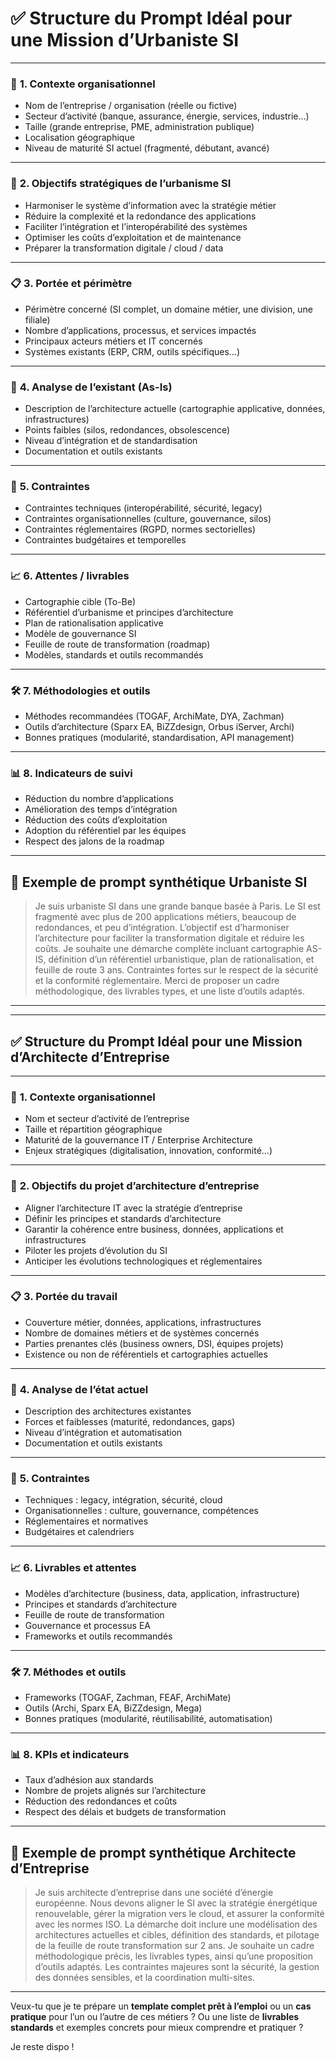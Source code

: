 # ✅ **Structure du Prompt Idéal pour une Mission d’Urbaniste SI**

---

### 🏢 **1. Contexte organisationnel**

* Nom de l’entreprise / organisation (réelle ou fictive)
* Secteur d’activité (banque, assurance, énergie, services, industrie…)
* Taille (grande entreprise, PME, administration publique)
* Localisation géographique
* Niveau de maturité SI actuel (fragmenté, débutant, avancé)

---

### 🎯 **2. Objectifs stratégiques de l’urbanisme SI**

* Harmoniser le système d’information avec la stratégie métier
* Réduire la complexité et la redondance des applications
* Faciliter l’intégration et l’interopérabilité des systèmes
* Optimiser les coûts d’exploitation et de maintenance
* Préparer la transformation digitale / cloud / data

---

### 📋 **3. Portée et périmètre**

* Périmètre concerné (SI complet, un domaine métier, une division, une filiale)
* Nombre d’applications, processus, et services impactés
* Principaux acteurs métiers et IT concernés
* Systèmes existants (ERP, CRM, outils spécifiques…)

---

### 🚦 **4. Analyse de l’existant (As-Is)**

* Description de l’architecture actuelle (cartographie applicative, données, infrastructures)
* Points faibles (silos, redondances, obsolescence)
* Niveau d’intégration et de standardisation
* Documentation et outils existants

---

### 🚧 **5. Contraintes**

* Contraintes techniques (interopérabilité, sécurité, legacy)
* Contraintes organisationnelles (culture, gouvernance, silos)
* Contraintes réglementaires (RGPD, normes sectorielles)
* Contraintes budgétaires et temporelles

---

### 📈 **6. Attentes / livrables**

* Cartographie cible (To-Be)
* Référentiel d’urbanisme et principes d’architecture
* Plan de rationalisation applicative
* Modèle de gouvernance SI
* Feuille de route de transformation (roadmap)
* Modèles, standards et outils recommandés

---

### 🛠️ **7. Méthodologies et outils**

* Méthodes recommandées (TOGAF, ArchiMate, DYA, Zachman)
* Outils d’architecture (Sparx EA, BiZZdesign, Orbus iServer, Archi)
* Bonnes pratiques (modularité, standardisation, API management)

---

### 📊 **8. Indicateurs de suivi**

* Réduction du nombre d’applications
* Amélioration des temps d’intégration
* Réduction des coûts d’exploitation
* Adoption du référentiel par les équipes
* Respect des jalons de la roadmap

---

## 🧠 **Exemple de prompt synthétique Urbaniste SI**

> Je suis urbaniste SI dans une grande banque basée à Paris.
> Le SI est fragmenté avec plus de 200 applications métiers, beaucoup de redondances, et peu d’intégration.
> L’objectif est d’harmoniser l’architecture pour faciliter la transformation digitale et réduire les coûts.
> Je souhaite une démarche complète incluant cartographie AS-IS, définition d’un référentiel urbanistique, plan de rationalisation, et feuille de route 3 ans.
> Contraintes fortes sur le respect de la sécurité et la conformité réglementaire.
> Merci de proposer un cadre méthodologique, des livrables types, et une liste d’outils adaptés.

---

---

## ✅ **Structure du Prompt Idéal pour une Mission d’Architecte d’Entreprise**

---

### 🏢 **1. Contexte organisationnel**

* Nom et secteur d’activité de l’entreprise
* Taille et répartition géographique
* Maturité de la gouvernance IT / Enterprise Architecture
* Enjeux stratégiques (digitalisation, innovation, conformité…)

---

### 🎯 **2. Objectifs du projet d’architecture d’entreprise**

* Aligner l’architecture IT avec la stratégie d’entreprise
* Définir les principes et standards d’architecture
* Garantir la cohérence entre business, données, applications et infrastructures
* Piloter les projets d’évolution du SI
* Anticiper les évolutions technologiques et réglementaires

---

### 📋 **3. Portée du travail**

* Couverture métier, données, applications, infrastructures
* Nombre de domaines métiers et de systèmes concernés
* Parties prenantes clés (business owners, DSI, équipes projets)
* Existence ou non de référentiels et cartographies actuelles

---

### 🚦 **4. Analyse de l’état actuel**

* Description des architectures existantes
* Forces et faiblesses (maturité, redondances, gaps)
* Niveau d’intégration et automatisation
* Documentation et outils existants

---

### 🚧 **5. Contraintes**

* Techniques : legacy, intégration, sécurité, cloud
* Organisationnelles : culture, gouvernance, compétences
* Réglementaires et normatives
* Budgétaires et calendriers

---

### 📈 **6. Livrables et attentes**

* Modèles d’architecture (business, data, application, infrastructure)
* Principes et standards d’architecture
* Feuille de route de transformation
* Gouvernance et processus EA
* Frameworks et outils recommandés

---

### 🛠️ **7. Méthodes et outils**

* Frameworks (TOGAF, Zachman, FEAF, ArchiMate)
* Outils (Archi, Sparx EA, BiZZdesign, Mega)
* Bonnes pratiques (modularité, réutilisabilité, automatisation)

---

### 📊 **8. KPIs et indicateurs**

* Taux d’adhésion aux standards
* Nombre de projets alignés sur l’architecture
* Réduction des redondances et coûts
* Respect des délais et budgets de transformation

---

## 🧠 **Exemple de prompt synthétique Architecte d’Entreprise**

> Je suis architecte d’entreprise dans une société d’énergie européenne.
> Nous devons aligner le SI avec la stratégie énergétique renouvelable, gérer la migration vers le cloud, et assurer la conformité avec les normes ISO.
> La démarche doit inclure une modélisation des architectures actuelles et cibles, définition des standards, et pilotage de la feuille de route transformation sur 2 ans.
> Je souhaite un cadre méthodologique précis, les livrables types, ainsi qu’une proposition d’outils adaptés.
> Les contraintes majeures sont la sécurité, la gestion des données sensibles, et la coordination multi-sites.

---

Veux-tu que je te prépare un **template complet prêt à l’emploi** ou un **cas pratique** pour l’un ou l’autre de ces métiers ?
Ou une liste de **livrables standards** et exemples concrets pour mieux comprendre et pratiquer ?

Je reste dispo !
